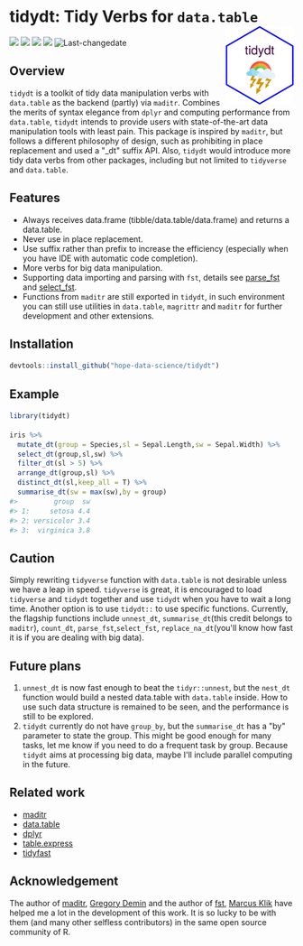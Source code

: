 # tidydt: Tidy Verbs for `data.table`<img src="man/figures/logo.png" align="right" alt="" width="120" />

[![](https://www.r-pkg.org/badges/version/tidydt?color=orange)](https://cran.r-project.org/package=akc) ![](http://cranlogs.r-pkg.org/badges/grand-total/tidydt?color=green)  [![](https://img.shields.io/badge/devel%20version-0.1.5-blue.svg)](https://github.com/hope-data-science/tidydt) ![](https://img.shields.io/badge/lifecycle-maturing-blue.svg) ![Last-changedate](https://img.shields.io/badge/last%20update-2020--01--19-yellowgreen.svg)





## Overview

`tidydt` is a toolkit of tidy data manipulation verbs with `data.table` as the backend (partly) via `maditr`. Combines the merits of syntax elegance from `dplyr` and computing performance from `data.table`,  `tidydt` intends to provide users with state-of-the-art data manipulation tools with least pain. This package is inspired by `maditr`, but follows a different philosophy of design,  such as prohibiting in place replacement and used a "_dt" suffix API. Also, `tidydt` would introduce more tidy data verbs from other packages, including but not limited to `tidyverse` and `data.table`.



## Features

- Always receives data.frame (tibble/data.table/data.frame) and returns a data.table.
- Never use in place replacement. 
- Use suffix rather than prefix to increase the efficiency (especially when you have IDE with automatic code completion).
- More verbs for big data manipulation.
- Supporting data importing and parsing with `fst`, details see [parse_fst](https://hope-data-science.github.io/tidydt/reference/fst.html) and [select_fst](https://hope-data-science.github.io/tidydt/reference/fst.html).
- Functions from `maditr` are still exported in `tidydt`, in such environment you can still use utilities in `data.table`, `magrittr` and `maditr` for further development and other extensions.



## Installation

```R
devtools::install_github("hope-data-science/tidydt")
```



## Example

```R
library(tidydt)

iris %>%
  mutate_dt(group = Species,sl = Sepal.Length,sw = Sepal.Width) %>%
  select_dt(group,sl,sw) %>%
  filter_dt(sl > 5) %>%
  arrange_dt(group,sl) %>%
  distinct_dt(sl,keep_all = T) %>%
  summarise_dt(sw = max(sw),by = group)
#>         group  sw
#> 1:     setosa 4.4
#> 2: versicolor 3.4
#> 3:  virginica 3.8
```



## Caution

Simply rewriting `tidyverse` function with `data.table` is not desirable unless we have a leap in speed. `tidyverse` is great, it is encouraged to load `tidyverse` and `tidydt` together and use `tidydt` when you have to wait a long time. Another option is to use `tidydt::` to use specific functions. Currently, the flagship functions include `unnest_dt`, `summarise_dt`(this credit belongs to `maditr`), `count_dt`, `parse_fst`,`select_fst`, `replace_na_dt`(you'll know how fast it is if you are dealing with big data).



## Future plans

1. `unnest_dt` is now fast enough to beat the `tidyr::unnest`, but the `nest_dt` function would build a nested data.table with `data.table` inside. How to use such data structure is remained to be seen, and the performance is still to be explored.
2. `tidydt` currently do not have `group_by`, but the `summarise_dt` has a "by" parameter to state the group. This might be good enough for many tasks, let me know if you need to do a frequent task by group. Because `tidydt` aims at processing big data, maybe I'll include parallel computing in the future.



## Related work

- [maditr](https://github.com/gdemin/maditr)
- [data.table](https://github.com/Rdatatable/data.table)
- [dplyr](https://github.com/Rdatatable/data.table)
- [table.express](https://github.com/asardaes/table.express)
- [tidyfast](https://github.com/TysonStanley/tidyfast)



## Acknowledgement

The author of [maditr](https://github.com/gdemin/maditr), [Gregory Demin](https://github.com/gdemin) and the author of [fst](https://github.com/fstpackage/fst), [Marcus Klik](https://github.com/MarcusKlik) have helped me a lot in the development of this work. It is so lucky to be with them (and many other selfless contributors) in the same open source community of R.

